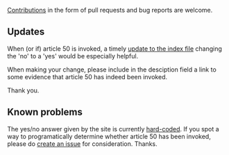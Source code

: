 [Contributions](https://guides.github.com/activities/contributing-to-open-source/#contributing) in the form of pull requests and bug reports are welcome. 

## Updates

When (or if) article 50 is invoked, a timely [update to the index file](https://github.com/rooreynolds/hasarticle50beeninvoked/edit/master/index.html) changing the 'no' to a 'yes' would be especially helpful.

When making your change, please include in the desciption field a link to some evidence that article 50 has indeed been invoked.

Thank you.

## Known problems 

The yes/no answer given by the site is currently [hard-coded](https://github.com/rooreynolds/hasarticle50beeninvoked/blob/master/index.html#L25). If you spot a way to programatically determine whether article 50 has been invoked, please do [create an issue](https://github.com/rooreynolds/hasarticle50beeninvoked/issues) for consideration. Thanks.